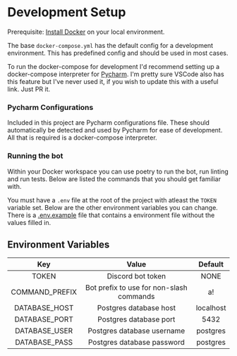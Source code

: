 # Development Setup

Prerequisite: [Install Docker](https://docs.docker.com/install) on your local environment.

The base `docker-compose.yml` has the default config for a development environment. This has predefined config and 
should be used in most cases. 

To run the docker-compose for development I'd recommend setting up a docker-compose interpreter for 
[Pycharm](https://www.jetbrains.com/help/pycharm/using-docker-compose-as-a-remote-interpreter.html). I'm pretty sure 
VSCode also has this feature but I've never used it, if you wish to update this with a useful link. Just PR it.

### Pycharm Configurations
Included in this project are Pycharm configurations file. These should automatically be detected and used by Pycharm for
ease of development. All that is required is a docker-compose interpreter.

### Running the bot
Within your Docker workspace you can use poetry to run the bot, run linting and run tests. Below are listed the commands
that you should get familiar with.

You must have a `.env` file at the root of the project with atleast the `TOKEN` variable set. Below are the other 
environment variables you can change. There is a [.env.example](.env.example) file that contains a environment file 
without the values filled in.

Environment Variables
----------------------
|Key            |Value                                    |Default  |
|:---:          |:---:                                    |:---:    |
|TOKEN          |Discord bot token                        |NONE     |
|COMMAND_PREFIX |Bot prefix to use for non-slash commands |a!       |
|DATABASE_HOST  |Postgres database host                   |localhost|
|DATABASE_PORT  |Postgres database port                   |5432     |
|DATABASE_USER  |Postgres database username               |postgres |
|DATABASE_PASS  |Postgres database password               |postgres |